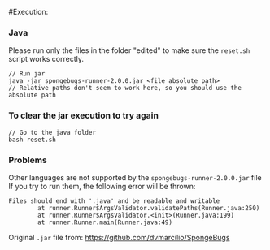 #Execution:

### Java

Please run only the files in the folder "edited" to make sure the ```reset.sh``` script works correctly.

```
// Run jar
java -jar spongebugs-runner-2.0.0.jar <file absolute path>
// Relative paths don't seem to work here, so you should use the absolute path
```

### To clear the jar execution to try again
```
// Go to the java folder
bash reset.sh
```

### Problems
Other languages are not supported by the ```spongebugs-runner-2.0.0.jar``` file
If you try to run them, the following error will be thrown:
```
Files should end with '.java' and be readable and writable
        at runner.Runner$ArgsValidator.validatePaths(Runner.java:250)
        at runner.Runner$ArgsValidator.<init>(Runner.java:199)
        at runner.Runner.main(Runner.java:49)
```

Original ```.jar``` file from: https://github.com/dvmarcilio/SpongeBugs


